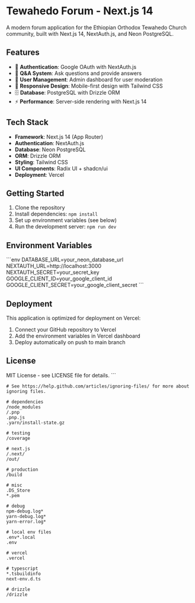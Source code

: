 # Tewahedo Forum - Next.js 14

A modern forum application for the Ethiopian Orthodox Tewahedo Church community, built with Next.js 14, NextAuth.js, and Neon PostgreSQL.

## Features

- 🔐 **Authentication**: Google OAuth with NextAuth.js
- 📝 **Q&A System**: Ask questions and provide answers
- 👥 **User Management**: Admin dashboard for user moderation
- 📱 **Responsive Design**: Mobile-first design with Tailwind CSS
- 🗄️ **Database**: PostgreSQL with Drizzle ORM
- ⚡ **Performance**: Server-side rendering with Next.js 14

## Tech Stack

- **Framework**: Next.js 14 (App Router)
- **Authentication**: NextAuth.js
- **Database**: Neon PostgreSQL
- **ORM**: Drizzle ORM
- **Styling**: Tailwind CSS
- **UI Components**: Radix UI + shadcn/ui
- **Deployment**: Vercel

## Getting Started

1. Clone the repository
2. Install dependencies: `npm install`
3. Set up environment variables (see below)
4. Run the development server: `npm run dev`

## Environment Variables

\`\`\`env
DATABASE_URL=your_neon_database_url
NEXTAUTH_URL=http://localhost:3000
NEXTAUTH_SECRET=your_secret_key
GOOGLE_CLIENT_ID=your_google_client_id
GOOGLE_CLIENT_SECRET=your_google_client_secret
\`\`\`

## Deployment

This application is optimized for deployment on Vercel:

1. Connect your GitHub repository to Vercel
2. Add the environment variables in Vercel dashboard
3. Deploy automatically on push to main branch

## License

MIT License - see LICENSE file for details.
\`\`\`

```gitignore file=".gitignore"
# See https://help.github.com/articles/ignoring-files/ for more about ignoring files.

# dependencies
/node_modules
/.pnp
.pnp.js
.yarn/install-state.gz

# testing
/coverage

# next.js
/.next/
/out/

# production
/build

# misc
.DS_Store
*.pem

# debug
npm-debug.log*
yarn-debug.log*
yarn-error.log*

# local env files
.env*.local
.env

# vercel
.vercel

# typescript
*.tsbuildinfo
next-env.d.ts

# drizzle
/drizzle

